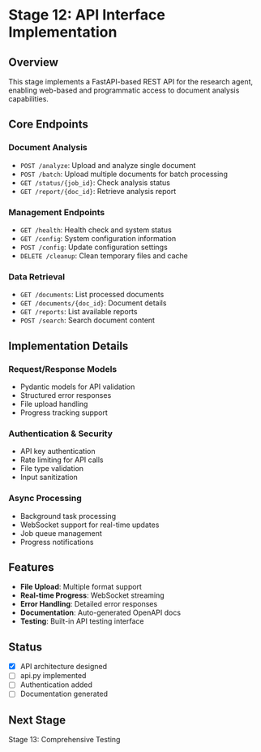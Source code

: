 # Stage 12: API Interface Implementation

## Overview
This stage implements a FastAPI-based REST API for the research agent, enabling web-based and programmatic access to document analysis capabilities.

## Core Endpoints

### Document Analysis
- `POST /analyze`: Upload and analyze single document
- `POST /batch`: Upload multiple documents for batch processing
- `GET /status/{job_id}`: Check analysis status
- `GET /report/{doc_id}`: Retrieve analysis report

### Management Endpoints
- `GET /health`: Health check and system status
- `GET /config`: System configuration information
- `POST /config`: Update configuration settings
- `DELETE /cleanup`: Clean temporary files and cache

### Data Retrieval
- `GET /documents`: List processed documents
- `GET /documents/{doc_id}`: Document details
- `GET /reports`: List available reports
- `POST /search`: Search document content

## Implementation Details

### Request/Response Models
- Pydantic models for API validation
- Structured error responses
- File upload handling
- Progress tracking support

### Authentication & Security
- API key authentication
- Rate limiting for API calls
- File type validation
- Input sanitization

### Async Processing
- Background task processing
- WebSocket support for real-time updates
- Job queue management
- Progress notifications

## Features
- **File Upload**: Multiple format support
- **Real-time Progress**: WebSocket streaming
- **Error Handling**: Detailed error responses
- **Documentation**: Auto-generated OpenAPI docs
- **Testing**: Built-in API testing interface

## Status
- [x] API architecture designed
- [ ] api.py implemented
- [ ] Authentication added
- [ ] Documentation generated

## Next Stage
Stage 13: Comprehensive Testing